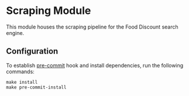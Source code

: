 # Scraping Module

This module houses the scraping pipeline for the Food Discount search engine.

## Configuration

To establish [pre-commit](https://git-scm.com/book/en/v2/Customizing-Git-Git-Hooks#:~:text=The%20pre%2Dcommit%20hook%20is,to%20inspect%20in%20the%20code.)
hook and install dependencies, run the following commands:

```commandline
make install
make pre-commit-install
```
